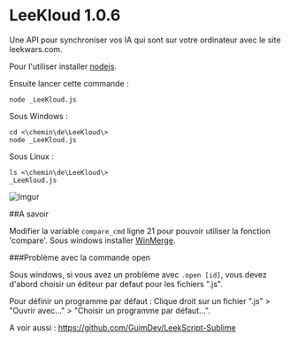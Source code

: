 ﻿LeeKloud 1.0.6
========

Une API pour synchroniser vos IA qui sont sur votre ordinateur avec le site leekwars.com.

Pour l'utiliser installer [nodejs](http://nodejs.org/).

Ensuite lancer cette commande :

    node _LeeKloud.js

Sous Windows :

    cd <\chemin\de\LeeKloud\>
    node _LeeKloud.js

Sous Linux :

	ls <\chemin\de\LeeKloud\>
	_LeeKloud.js

![Imgur](http://i.imgur.com/cWQbreB.png)

##A savoir

Modifier la variable `compare_cmd` ligne 21 pour pouvoir utiliser la fonction 'compare'. Sous windows installer [WinMerge](http://winmerge.org/).



###Problème avec la commande open

Sous windows, si vous avez un problème avec `.open [id]`, vous devez d'abord choisir un éditeur par defaut pour les fichiers ".js".

Pour définir un programme par défaut : Clique droit sur un fichier ".js" > "Ouvrir avec..." > "Choisir un programme par défaut...".


A voir aussi : https://github.com/GuimDev/LeekScript-Sublime
